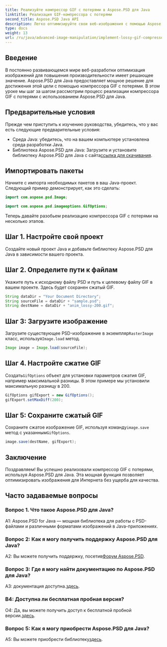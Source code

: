 ```yaml
---
title: Реализуйте компрессор GIF с потерями в Aspose.PSD для Java
linktitle: Реализация GIF-компрессора с потерями
second_title: Aspose.PSD Java API
description: Легко оптимизируйте свои веб-изображения с помощью Aspose.PSD для Java-компрессора GIF с потерями. Следуйте нашему пошаговому руководству для эффективного внедрения.
type: docs
weight: 13
url: /ru/java/advanced-image-manipulation/implement-lossy-gif-compressor/
---
```

## Введение

В постоянно развивающемся мире веб-разработки оптимизация изображений для повышения производительности имеет решающее значение. Aspose.PSD для Java предоставляет мощное решение для достижения этой цели с помощью компрессора GIF с потерями. В этом уроке мы шаг за шагом рассмотрим процесс реализации компрессора GIF с потерями с использованием Aspose.PSD для Java.

## Предварительные условия

Прежде чем приступить к изучению руководства, убедитесь, что у вас есть следующие предварительные условия:

- Среда Java: убедитесь, что на вашем компьютере установлена среда разработки Java.
-  Библиотека Aspose.PSD для Java: Загрузите и установите библиотеку Aspose.PSD для Java с сайта[ссылка для скачивания](https://releases.aspose.com/psd/java/).

## Импортировать пакеты

Начните с импорта необходимых пакетов в ваш Java-проект. Следующий пример демонстрирует, как это сделать:

```java
import com.aspose.psd.Image;

import com.aspose.psd.imageoptions.GifOptions;
```

Теперь давайте разобьем реализацию компрессора GIF с потерями на несколько этапов.

## Шаг 1. Настройте свой проект

Создайте новый проект Java и добавьте библиотеку Aspose.PSD для Java в зависимости вашего проекта.

## Шаг 2. Определите пути к файлам

Укажите путь к исходному файлу PSD и путь к целевому файлу GIF в вашем проекте. Здесь будет сохранен сжатый GIF.

```java
String dataDir = "Your Document Directory";
String sourceFile = dataDir + "sample.psd";
String destName = dataDir + "anim_lossy-200.gif";
```

## Шаг 3: Загрузите изображение

 Загрузите существующее PSD-изображение в экземпляр`RasterImage` класс, используя`Image.load` метод.

```java
Image image = Image.load(sourceFile);
```

## Шаг 4. Настройте сжатие GIF

 Создать`GifOptions` объект для установки параметров сжатия GIF, например максимальной разницы. В этом примере мы установили максимальную разницу в 200.

```java
GifOptions gifExport = new GifOptions();
gifExport.setMaxDiff(200);
```

## Шаг 5: Сохраните сжатый GIF

 Сохраните сжатое изображение GIF, используя команду`image.save` метод с указанным`GifOptions`.

```java
image.save(destName, gifExport);
```

## Заключение

Поздравляем! Вы успешно реализовали компрессор GIF с потерями, используя Aspose.PSD для Java. Эта мощная функция позволяет оптимизировать изображения для Интернета без ущерба для качества.

## Часто задаваемые вопросы

### Вопрос 1. Что такое Aspose.PSD для Java?

A1: Aspose.PSD for Java — мощная библиотека для работы с PSD-файлами и различными форматами изображений в Java-приложениях.

### Вопрос 2: Как я могу получить поддержку Aspose.PSD для Java?

 A2: Вы можете получить поддержку, посетив[Форум Aspose.PSD](https://forum.aspose.com/c/psd/34).

### Вопрос 3: Где я могу найти документацию по Aspose.PSD для Java?

A3: документация доступна.[здесь](https://reference.aspose.com/psd/java/).

### В4: Доступна ли бесплатная пробная версия?

 О4: Да, вы можете получить доступ к бесплатной пробной версии.[здесь](https://releases.aspose.com/).

### Вопрос 5: Как я могу приобрести Aspose.PSD для Java?

 A5: Вы можете приобрести библиотеку[здесь](https://purchase.aspose.com/buy).